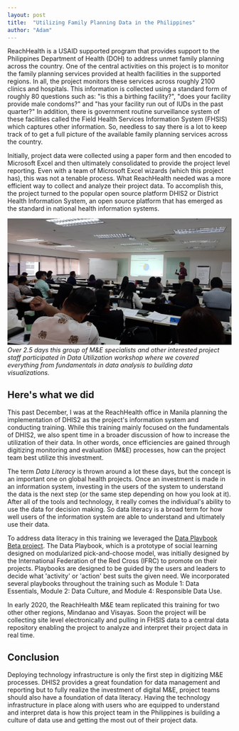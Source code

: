 ```yaml
---
layout: post
title:  "Utilizing Family Planning Data in the Philippines"
author: "Adam"
---
```


ReachHealth is a USAID supported program that provides support to the Philippines Department of Health (DOH) to address unmet family planning across the country. One of the central activities on this project is to monitor the family planning services provided at health facilities in the supported regions.  In all, the project monitors these services across roughly 2100 clinics and hospitals. This information is collected using a standard form of roughly 80 questions such as: "is this a birthing facility?", "does your facility provide male condoms?" and "has your facility run out of IUDs in the past quarter?" In addition, there is government routine surveillance system of these facilities called the Field Health Services Information System (FHSIS) which captures other information. So, needless to say there is a lot to keep track of to get a full picture of the available family planning services across the country. 

Initially, project data were collected using a paper form and then encoded to Microsoft Excel and then ultimately consolidated to provide the project level reporting. Even with a team of Microsoft Excel wizards (which this project has), this was not a tenable process. What ReachHealth needed was a more efficient way to collect and analyze their project data. To accomplish this, the project turned to the popular open source platform DHIS2 or District Health Information System, an open source platform that has emerged as the standard in national health information systems.


![Data Utilization Workshop](../assets/20191210_140449.jpg "Data Utilization Workshop")
<span style="font-size: 14px; font-style: italic;"> Over 2.5 days this group of M&E specialists and other interested project staff participated in Data Utilization workshop where we covered everything from fundamentals in data analysis to building data visualizations. 
</span>

## Here's what we did

This past December, I was at the ReachHealth office in Manila planning the implementation of DHIS2 as the project's information system and conducting training. While this training mainly focused on the fundamentals of DHIS2, we also spent time in a broader discussion of how to increase the utilization of their data. In other words, once efficiencies are gained through digitizing monitoring and evaluation (M&E) processes, how can the project team best utilize this investment. 

 The term *Data Literacy* is thrown around a lot these days, but the concept is an important one on global health projects. Once an investment is made in an information system, investing in the users of the system to understand the data is the next step (or the same step depending on how you look at it). After all of the tools and technology, it really comes the individual's ability to use the data for decision making. So data literacy is a broad term for how well users of the information system are able to understand and ultimately use their data.
 
To address data literacy in this training we leveraged the [Data Playbook Beta project](https://www.preparecenter.org/toolkit/data-playbook-toolkit). The Data Playbook, which is a prototype of social learning designed on modularized pick-and-choose model, was initially designed by the International Federation of the Red Cross (IFRC) to promote on their projects. Playbooks are designed to be guided by the users and leaders to decide what 'activity' or 'action' best suits the given need. We incorporated several playbooks throughout the training such as Module 1: Data Essentials, Module 2: Data Culture, and Module 4: Responsible Data Use.
 
In early 2020, the ReachHealth M&E team replicated this training for two other other regions, Mindanao and Visayas. Soon the project will be collecting site level electronically and pulling in FHSIS data to a central data repository enabling the project to analyze and interpret their project data in real time. 

## Conclusion

Deploying technology infrastructure is only the first step in digitizing M&E processes. DHIS2 provides a great foundation for data management and reporting but to fully realize the investment of digital M&E, project teams should also have a foundation of data literacy. Having the technology infrastructure in place along with users who are equipped to understand and interpret data is how this project team in the Philippines is building a culture of data use and getting the most out of their project data. 
